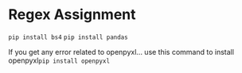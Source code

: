 <h1>Regex Assignment</h1>
<code>pip install bs4</code>
<code>pip install pandas</code>

If you get any error related to openpyxl... use this command to install openpyxl<code>pip install openpyxl</code>
